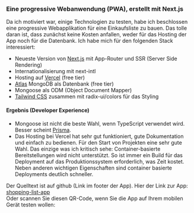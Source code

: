 ### Eine progressive Webanwendung (PWA), erstellt mit Next.js

Da ich motiviert war, einige Technologien zu testen, habe ich beschlossen
eine progressive Webapplikation für eine Einkaufsliste zu bauen. Das tolle daran ist, dass zunächst keine Kosten anfallen, weder für das Hosting der App noch für die Datenbank.
Ich habe mich für den folgenden Stack interessiert:

- Neueste Version von [Next.js](https://nextjs.org/) mit App-Router und SSR (Server Side Rendering)
- Internationalisierung mit next-intl
- Hosting auf [Vercel](https://vercel.com/) (free tier)
- [Atlas](https://www.mongodb.com) MongoDB als Datenbank (free tier)
- Mongoose als ODM (Object Document Mapper)
- [Tailwind CSS](https://tailwindcss.com/) zusammen mit radix-ui/colors für das Styling

#### Ergebnis (Developer Experience)

- Mongoose ist nicht die beste Wahl, wenn TypeScript verwendet wird. Besser scheint [Prisma](https://www.prisma.io).
- Das Hosting bei Vercel hat sehr gut funktioniert, gute Dokumentation und einfach zu bedienen. Für den Start von Projekten eine sehr gute Wahl. Das einzige was ich kritisch sehe: Container-basierte Bereitstellungen wird nicht unterstützt. So ist immer ein Build für das Deployment auf das Produktionssystem erforderlich, was Zeit kostet. Neben anderen wichtigen Eigenschaften sind container basierte Deployments deutlich schneller.

Der Quelltext ist auf github (Link im footer der App).
Hier der Link zur App: [shopping-list-app](https://shopping-list-eta.vercel.app/)  
Oder scannen Sie diesen QR-Code, wenn Sie die App auf Ihrem mobilen Gerät testen wollen:
